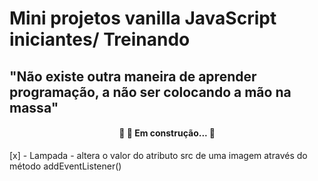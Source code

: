 # Mini projetos vanilla JavaScript iniciantes/ Treinando

## "Não existe outra maneira de aprender programação, a não ser colocando a mão na massa"

<h4 align="center"> 
	🚧 🚀 Em construção...  🚧
</h4>

[x] - Lampada - altera o valor do atributo src de uma imagem através do método addEventListener()
